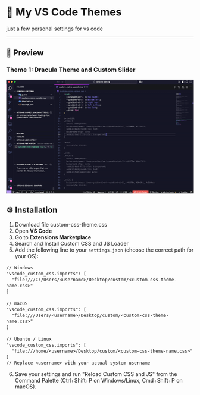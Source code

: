 # 🎨 My VS Code Themes
just a few personal settings for vs code 

---

## 🌌 Preview

### Theme 1: Dracula Theme and Custom Slider
![Theme 1](./assets/gif/theme-1.gif)

## ⚙️ Installation
1. Download file custom-css-theme.css
2. Open **VS Code**  
3. Go to **Extensions Marketplace**  
4. Search and Install Custom CSS and JS Loader
5. Add the following line to your `settings.json` (choose the correct path for your OS):
  ```jsonc
  // Windows
  "vscode_custom_css.imports": [
    "file:///C:/Users/<username>/Desktop/custom/<custom-css-theme-name.css>"
  ]

  // macOS
  "vscode_custom_css.imports": [
    "file:///Users/<username>/Desktop/custom/<custom-css-theme-name.css>"
  ]

  // Ubuntu / Linux
  "vscode_custom_css.imports": [
    "file:///home/<username>/Desktop/custom/<custom-css-theme-name.css>"
  ]
  // Replace <username> with your actual system username
  ````
6. Save your settings and run "Reload Custom CSS and JS" from the Command Palette (Ctrl+Shift+P on Windows/Linux, Cmd+Shift+P on macOS).

